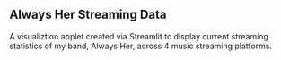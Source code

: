 ## Always Her Streaming Data

A visualiztion applet created via Streamlit to display current streaming statistics of my band, Always Her, across 4 music streaming platforms.
